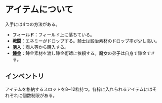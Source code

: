 # アイテムについて

入手には4つの方法がある。

- **フィールド**：フィールド上に落ちている。
- **戦闘**：エネミーがドロップする。騎士は鍛治素材のドロップ率が少し高い。
- [**購入**](item/trade.md)：商人等から購入する。
- [**錬金**](item/alchemy.md)：錬金素材を渡し錬金術師に依頼する。魔女の弟子は自身で錬金できる。

## インベントリ

アイテムを格納するスロットを8~12枠持つ。各枠に入れられるアイテムにはそれぞれに個数制限がある。
